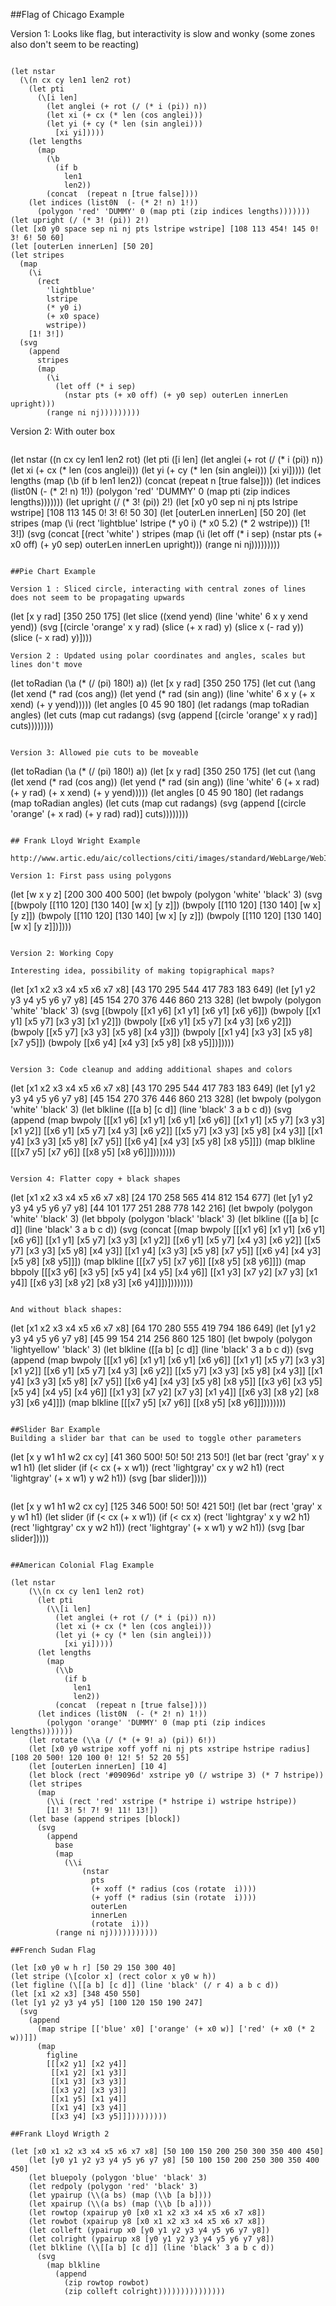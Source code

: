 ##Flag of Chicago Example

Version 1: Looks like flag, but interactivity is slow and wonky
(some zones also don't seem to be reacting)

```

(let nstar
  (\(n cx cy len1 len2 rot)
    (let pti
      (\[i len]
        (let anglei (+ rot (/ (* i (pi)) n))
        (let xi (+ cx (* len (cos anglei)))
        (let yi (+ cy (* len (sin anglei)))
          [xi yi]))))
    (let lengths
      (map
        (\b
          (if b
            len1
            len2))
        (concat  (repeat n [true false])))
    (let indices (list0N  (- (* 2! n) 1!))
      (polygon 'red' 'DUMMY' 0 (map pti (zip indices lengths)))))))
(let upright (/ (* 3! (pi)) 2!)
(let [x0 y0 space sep ni nj pts lstripe wstripe] [108 113 454! 145 0! 3! 6! 50 60]
(let [outerLen innerLen] [50 20]
(let stripes
  (map
    (\i
      (rect
        'lightblue'
        lstripe
        (* y0 i)
        (+ x0 space)
        wstripe))
    [1! 3!])
  (svg 
    (append
      stripes
      (map
        (\i
          (let off (* i sep)
            (nstar pts (+ x0 off) (+ y0 sep) outerLen innerLen upright)))
        (range ni nj)))))))))

```

Version 2: With outer box

```
```

(let nstar
  (\(n cx cy len1 len2 rot)
    (let pti
      (\[i len]
        (let anglei (+ rot (/ (* i (pi)) n))
        (let xi (+ cx (* len (cos anglei)))
        (let yi (+ cy (* len (sin anglei)))
          [xi yi]))))
    (let lengths
      (map
        (\b
          (if b
            len1
            len2))
        (concat  (repeat n [true false])))
    (let indices (list0N  (- (* 2! n) 1!))
      (polygon 'red' 'DUMMY' 0 (map pti (zip indices lengths)))))))
(let upright (/ (* 3! (pi)) 2!)
(let [x0 y0 sep ni nj pts lstripe wstripe] [108 113 145 0! 3! 6! 50 30]
(let [outerLen innerLen] [50 20]
(let stripes
  (map
    (\i
      (rect
        'lightblue'
        lstripe
        (* y0 i)
        (* x0 5.2)
        (* 2 wstripe)))
    [1! 3!])
  (svg 
    (concat
      [(rect 'white' )
      stripes
      (map
        (\i
          (let off (* i sep)
            (nstar pts (+ x0 off) (+ y0 sep) outerLen innerLen upright)))
        (range ni nj)))))))))

```

##Pie Chart Example

Version 1 : Sliced circle, interacting with central zones of lines does not seem to be propagating upwards

```
(let [x y rad] [350 250 175]
(let slice (\(xend yend) (line 'white' 6 x y xend yend))
  (svg
    [(circle 'orange' x y rad)
    (slice (+ x rad) y)
    (slice x (- rad y))
    (slice (- x rad) y)])))
```
Version 2 : Updated using polar coordinates and angles, scales but lines don't move

```

(let toRadian
  (\a
    (* (/ (pi) 180!) a))
(let [x y rad] [350 250 175]
(let cut 
  (\ang
    (let xend (* rad (cos ang))
    (let yend (* rad (sin ang))
    (line 'white' 6 x y (+ x xend) (+ y yend)))))
(let angles [0 45 90 180]
(let radangs (map toRadian angles)
(let cuts (map cut radangs)
  (svg
    (append [(circle 'orange' x y rad)] cuts))))))))

```

Version 3: Allowed pie cuts to be moveable

```

(let toRadian
  (\a
    (* (/ (pi) 180!) a))
(let [x y rad] [350 250 175]
(let cut 
  (\ang
    (let xend (* rad (cos ang))
    (let yend (* rad (sin ang))
    (line 'white' 6 (+ x rad) (+ y rad) (+ x xend) (+ y yend)))))
(let angles [0 45 90 180]
(let radangs (map toRadian angles)
(let cuts (map cut radangs)
  (svg
    (append [(circle 'orange' (+ x rad) (+ y rad) rad)] cuts))))))))

```

## Frank Lloyd Wright Example

http://www.artic.edu/aic/collections/citi/images/standard/WebLarge/WebImg_000207/123332_2318933.jpg

Version 1: First pass using polygons

```
(let [w x y z] [200 300 400 500]
(let bwpoly (polygon 'white' 'black' 3)
  (svg
    [(bwpoly [[110 120] [130 140] [w x] [y z]])
    (bwpoly [[110 120] [130 140] [w x] [y z]])
    (bwpoly [[110 120] [130 140] [w x] [y z]])
    (bwpoly [[110 120] [130 140] [w x] [y z]])])))
```

Version 2: Working Copy

Interesting idea, possibility of making topigraphical maps?

```
(let [x1 x2 x3 x4 x5 x6 x7 x8] [43 170 295 544 417 783 183 649]
(let [y1 y2 y3 y4 y5 y6 y7 y8] [45 154 270 376 446 860 213 328]
(let bwpoly (polygon 'white' 'black' 3)
  (svg 
    [(bwpoly  [[x1 y6] [x1 y1] [x6 y1] [x6 y6]])
     (bwpoly  [[x1 y1] [x5 y7] [x3 y3] [x1 y2]])
     (bwpoly  [[x6 y1] [x5 y7] [x4 y3] [x6 y2]])
     (bwpoly  [[x5 y7] [x3 y3] [x5 y8] [x4 y3]])
     (bwpoly  [[x1 y4] [x3 y3] [x5 y8] [x7 y5]])
     (bwpoly  [[x6 y4] [x4 y3] [x5 y8] [x8 y5]])]))))
```

Version 3: Code cleanup and adding additional shapes and colors

```
(let [x1 x2 x3 x4 x5 x6 x7 x8] [43 170 295 544 417 783 183 649]
(let [y1 y2 y3 y4 y5 y6 y7 y8] [45 154 270 376 446 860 213 328]
(let bwpoly (polygon 'white' 'black' 3)
(let blkline (\[[a b] [c d]] (line 'black' 3 a b c d))
  (svg 
    (append
      (map
        bwpoly
        [[[x1 y6] [x1 y1] [x6 y1] [x6 y6]]
         [[x1 y1] [x5 y7] [x3 y3] [x1 y2]]
         [[x6 y1] [x5 y7] [x4 y3] [x6 y2]]
         [[x5 y7] [x3 y3] [x5 y8] [x4 y3]]
         [[x1 y4] [x3 y3] [x5 y8] [x7 y5]]
         [[x6 y4] [x4 y3] [x5 y8] [x8 y5]]])
      (map blkline [[[x7 y5] [x7 y6]] [[x8 y5] [x8 y6]]])))))))
```

Version 4: Flatter copy + black shapes

```
(let [x1 x2 x3 x4 x5 x6 x7 x8] [24 170 258 565 414 812 154 677]
(let [y1 y2 y3 y4 y5 y6 y7 y8] [44 101 177 251 288 778 142 216]
(let bwpoly (polygon 'white' 'black' 3)
(let bbpoly (polygon 'black' 'black' 3)
(let blkline (\[[a b] [c d]] (line 'black' 3 a b c d))
  (svg 
    (concat
      [(map
        bwpoly
        [[[x1 y6] [x1 y1] [x6 y1] [x6 y6]]
         [[x1 y1] [x5 y7] [x3 y3] [x1 y2]]
         [[x6 y1] [x5 y7] [x4 y3] [x6 y2]]
         [[x5 y7] [x3 y3] [x5 y8] [x4 y3]]
         [[x1 y4] [x3 y3] [x5 y8] [x7 y5]]
         [[x6 y4] [x4 y3] [x5 y8] [x8 y5]]])
      (map blkline [[[x7 y5] [x7 y6]] [[x8 y5] [x8 y6]]])
      (map
        bbpoly
        [[[x3 y6] [x3 y5] [x5 y4] [x4 y5] [x4 y6]]
         [[x1 y3] [x7 y2] [x7 y3] [x1 y4]]
         [[x6 y3] [x8 y2] [x8 y3] [x6 y4]]])])))))))
```

And without black shapes:

```
(let [x1 x2 x3 x4 x5 x6 x7 x8] [64 170 280 555 419 794 186 649]
(let [y1 y2 y3 y4 y5 y6 y7 y8] [45 99 154 214 256 860 125 180]
(let bwpoly (polygon 'lightyellow' 'black' 3)
(let blkline (\[[a b] [c d]] (line 'black' 3 a b c d))
  (svg 
    (append
      (map
        bwpoly
        [[[x1 y6] [x1 y1] [x6 y1] [x6 y6]]
         [[x1 y1] [x5 y7] [x3 y3] [x1 y2]]
         [[x6 y1] [x5 y7] [x4 y3] [x6 y2]]
         [[x5 y7] [x3 y3] [x5 y8] [x4 y3]]
         [[x1 y4] [x3 y3] [x5 y8] [x7 y5]]
         [[x6 y4] [x4 y3] [x5 y8] [x8 y5]]
         [[x3 y6] [x3 y5] [x5 y4] [x4 y5] [x4 y6]]
         [[x1 y3] [x7 y2] [x7 y3] [x1 y4]]
         [[x6 y3] [x8 y2] [x8 y3] [x6 y4]]])
      (map blkline [[[x7 y5] [x7 y6]] [[x8 y5] [x8 y6]]])))))))
```

##Slider Bar Example
Building a slider bar that can be used to toggle other parameters

```
(let [x y w1 h1 w2 cx cy] [41 360 500! 50! 50! 213 50!]
(let bar (rect 'gray' x y w1 h1)
(let slider (if (< cx (+ x w1)) (rect 'lightgray' cx y w2 h1) (rect 'lightgray' (+ x w1) y w2 h1))
  (svg  [bar slider]))))
```

```
(let [x y w1 h1 w2 cx cy] [125 346 500! 50! 50! 421 50!]
(let bar (rect 'gray' x y w1 h1)
(let slider
  (if (< cx (+ x w1))
    (if (< cx x)
      (rect 'lightgray' x y w2 h1)
      (rect 'lightgray' cx y w2 h1))
    (rect 'lightgray' (+ x w1) y w2 h1))
  (svg  [bar slider]))))
```

##American Colonial Flag Example

(let nstar
    (\\(n cx cy len1 len2 rot)
      (let pti
        (\\[i len]
          (let anglei (+ rot (/ (* i (pi)) n))
          (let xi (+ cx (* len (cos anglei)))
          (let yi (+ cy (* len (sin anglei)))
            [xi yi]))))
      (let lengths
        (map
          (\\b
            (if b
              len1
              len2))
          (concat  (repeat n [true false])))
      (let indices (list0N  (- (* 2! n) 1!))
        (polygon 'orange' 'DUMMY' 0 (map pti (zip indices lengths)))))))
    (let rotate (\\a (/ (* (+ 9! a) (pi)) 6!))
    (let [x0 y0 wstripe xoff yoff ni nj pts xstripe hstripe radius] [108 20 500! 120 100 0! 12! 5! 52 20 55]
    (let [outerLen innerLen] [10 4]
    (let block (rect '#09096d' xstripe y0 (/ wstripe 3) (* 7 hstripe))
    (let stripes
      (map
        (\\i (rect 'red' xstripe (* hstripe i) wstripe hstripe))
        [1! 3! 5! 7! 9! 11! 13!])
    (let base (append stripes [block])
      (svg 
        (append
          base
          (map
            (\\i
                (nstar
                  pts
                  (+ xoff (* radius (cos (rotate  i))))
                  (+ yoff (* radius (sin (rotate  i))))
                  outerLen
                  innerLen
                  (rotate  i)))
          (range ni nj)))))))))))

##French Sudan Flag

(let [x0 y0 w h r] [50 29 150 300 40]
(let stripe (\[color x] (rect color x y0 w h))
(let figline (\[[a b] [c d]] (line 'black' (/ r 4) a b c d))
(let [x1 x2 x3] [348 450 550]
(let [y1 y2 y3 y4 y5] [100 120 150 190 247]
  (svg 
    (append
      (map stripe [['blue' x0] ['orange' (+ x0 w)] ['red' (+ x0 (* 2 w))]])
      (map
        figline
        [[[x2 y1] [x2 y4]]
         [[x1 y2] [x1 y3]]
         [[x1 y3] [x3 y3]]
         [[x3 y2] [x3 y3]]
         [[x1 y5] [x1 y4]]
         [[x1 y4] [x3 y4]]
         [[x3 y4] [x3 y5]]]))))))))

##Frank Lloyd Wrigth 2

(let [x0 x1 x2 x3 x4 x5 x6 x7 x8] [50 100 150 200 250 300 350 400 450]
    (let [y0 y1 y2 y3 y4 y5 y6 y7 y8] [50 100 150 200 250 300 350 400 450]
    (let bluepoly (polygon 'blue' 'black' 3)
    (let redpoly (polygon 'red' 'black' 3)
    (let ypairup (\\(a bs) (map (\\b [a b])))
    (let xpairup (\\(a bs) (map (\\b [b a])))
    (let rowtop (xpairup y0 [x0 x1 x2 x3 x4 x5 x6 x7 x8])
    (let rowbot (xpairup y8 [x0 x1 x2 x3 x4 x5 x6 x7 x8])
    (let colleft (ypairup x0 [y0 y1 y2 y3 y4 y5 y6 y7 y8])
    (let colright (ypairup x8 [y0 y1 y2 y3 y4 y5 y6 y7 y8])
    (let blkline (\\[[a b] [c d]] (line 'black' 3 a b c d))
      (svg 
        (map blkline
          (append
            (zip rowtop rowbot)
            (zip colleft colright)))))))))))))))